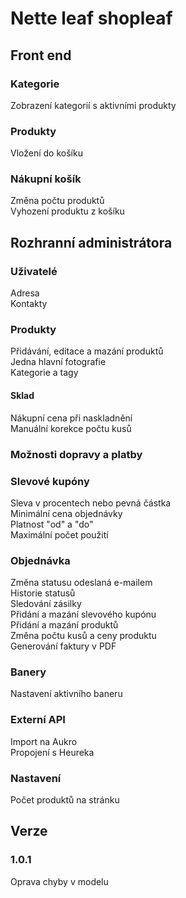 <h1>Nette leaf shopleaf</h1>

<h2>Front end</h2>

<h3>Kategorie</h3>
Zobrazení kategorií s aktivními produkty

<h3>Produkty</h3>
Vložení do košíku

<h3>Nákupní košík</h3>
Změna počtu produktů
<br>
Vyhození produktu z košíku


<h2>Rozhranní administrátora</h2>

<h3>Uživatelé</h3>
Adresa
<br>
Kontakty

<h3>Produkty</h3>
Přidávání, editace a mazání produktů
<br>
Jedna hlavní fotografie
<br>
Kategorie a tagy
<h4>Sklad</h4>
Nákupní cena při naskladnění
<br>
Manuální korekce počtu kusů

<h3>Možnosti dopravy a platby</h3>

<h3>Slevové kupóny</h3>
Sleva v procentech nebo pevná částka
<br>
Minimální cena objednávky
<br>
Platnost "od" a "do"
<br>
Maximální počet použití

<h3>Objednávka</h3>
Změna statusu odeslaná e-mailem
<br>
Historie statusů
<br>
Sledování zásilky
<br>
Přidání a mazání slevového kupónu
<br>
Přidání a mazání produktů
<br>
Změna počtu kusů a ceny produktu
<br>
Generování faktury v PDF

<h3>Banery</h3>
Nastavení aktivního baneru

<h3>Externí API</h3>
Import na Aukro
<br>
Propojení s Heureka

<h3>Nastavení</h3>
Počet produktů na stránku

<h2>Verze</h2>
<h3>1.0.1</h3>
Oprava chyby v modelu

